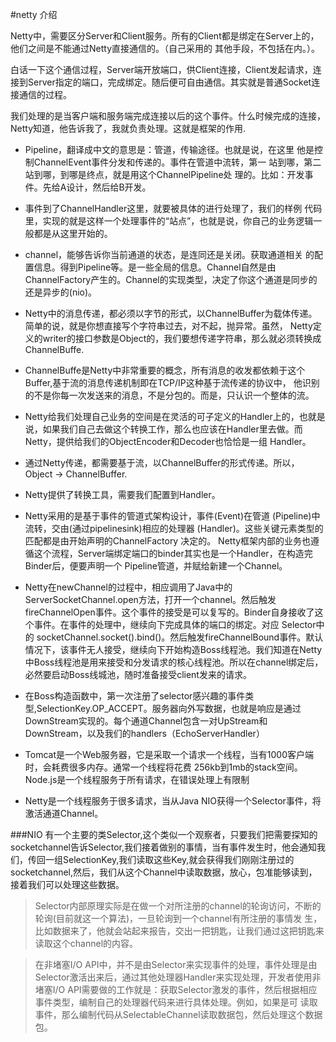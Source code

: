 #netty 介绍

Netty中，需要区分Server和Client服务。所有的Client都是绑定在Server上的，他们之间是不能通过Netty直接通信的。（自己采用的
其他手段，不包括在内。）。

白话一下这个通信过程，Server端开放端口，供Client连接，Client发起请求，连接到Server指定的端口，完成绑定。随后便可自由通信。其实就是普通Socket连接通信的过程。

我们处理的是当客户端和服务端完成连接以后的这个事件。什么时候完成的连接，Netty知道，他告诉我了，我就负责处理。这就是框架的作用.

- Pipeline，翻译成中文的意思是：管道，传输途径。也就是说，在这里	他是控制ChannelEvent事件分发和传递的。事件在管道中流转，第一	站到哪，第二站到哪，到哪是终点，就是用这个ChannelPipeline处	理的。比如：开发事件。先给A设计，然后给B开发。
- 事件到了ChannelHandler这里，就要被具体的进行处理了，我们的样例       代码里，实现的就是这样一个处理事件的“站点”，也就是说，你自己的业务逻辑一般都是从这里开始的。

- channel，能够告诉你当前通道的状态，是连同还是关闭。获取通道相关   的配置信息。得到Pipeline等。是一些全局的信息。Channel自然是由
ChannelFactory产生的。Channel的实现类型，决定了你这个通道是同步的还是异步的(nio)。

- Netty中的消息传递，都必须以字节的形式，以ChannelBuffer为载体传递。简单的说，就是你想直接写个字符串过去，对不起，抛异常。虽然，
Netty定义的writer的接口参数是Object的，我们要想传递字符串，那么就必须转换成ChannelBuffe.

- ChannelBuffe是Netty中非常重要的概念，所有消息的收发都依赖于这个Buffer,基于流的消息传递机制即在TCP/IP这种基于流传递的协议中，
他识别的不是你每一次发送来的消息，不是分包的。而是，只认识一个整体的流。

- Netty给我们处理自己业务的空间是在灵活的可子定义的Handler上的，也就是说，如果我们自己去做这个转换工作，那么也应该在Handler里去做。而Netty，提供给我们的ObjectEncoder和Decoder也恰恰是一组 Handler。

- 通过Netty传递，都需要基于流，以ChannelBuffer的形式传递。所以，Object -> ChannelBuffer.

- Netty提供了转换工具，需要我们配置到Handler。 		

- Netty采用的是基于事件的管道式架构设计，事件(Event)在管道    (Pipeline)中流转，交由(通过pipelinesink)相应的处理器  (Handler)。这些关键元素类型的匹配都是由开始声明的ChannelFactory 决定的。	Netty框架内部的业务也遵循这个流程，Server端绑定端口的binder其实也是一个Handler，在构造完Binder后，便要声明一个 Pipeline管道，并赋给新建一个Channel。

- Netty在newChannel的过程中，相应调用了Java中的 ServerSocketChannel.open方法，打开一个channel。然后触发
fireChannelOpen事件。这个事件的接受是可以复写的。Binder自身接收了这个事件。在事件的处理中，继续向下完成具体的端口的绑定。对应
Selector中的 socketChannel.socket().bind()。然后触发fireChannelBound事件。默认情况下，该事件无人接受，继续向下开始构造Boss线程池。我们知道在Netty中Boss线程池是用来接受和分发请求的核心线程池。所以在channel绑定后，必然要启动Boss线城池，随时准备接受client发来的请求。

- 在Boss构造函数中，第一次注册了selector感兴趣的事件类型,SelectionKey.OP_ACCEPT。服务器向外写数据，也就是响应是通过DownStream实现的。每个通道Channel包含一对UpStream和DownStream，以及我们的handlers（EchoServerHandler）

- Tomcat是一个Web服务器，它是采取一个请求一个线程，当有1000客户端时，会耗费很多内存。通常一个线程将花费 256kb到1mb的stack空间。
Node.js是一个线程服务于所有请求，在错误处理上有限制

- Netty是一个线程服务于很多请求，当从Java NIO获得一个Selector事件，将激活通道Channel。

###NIO 有一个主要的类Selector,这个类似一个观察者，只要我们把需要探知的socketchannel告诉Selector,我们接着做别的事情，当有事件发生时，他会通知我们，传回一组SelectionKey,我们读取这些Key,就会获得我们刚刚注册过的socketchannel,然后，我们从这个Channel中读取数据，放心，包准能够读到，接着我们可以处理这些数据。

>Selector内部原理实际是在做一个对所注册的channel的轮询访问，不断的轮询(目前就这一个算法)，一旦轮询到一个channel有所注册的事情发
生，比如数据来了，他就会站起来报告，交出一把钥匙，让我们通过这把钥匙来读取这个channel的内容。

>在非堵塞I/O API中，并不是由Selector来实现事件的处理，事件处理是由Selector激活出来后，通过其他处理器Handler来实现处理，开发者使用非堵塞I/O API需要做的工作就是：获取Selector激发的事件，然后根据相应事件类型，编制自己的处理器代码来进行具体处理。例如，如果是可
读取事件，那么编制代码从SelectableChannel读取数据包，然后处理这个数据包。
